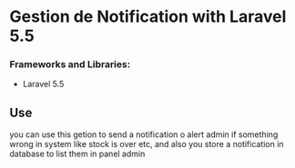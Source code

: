 # Gestion de Notification with Laravel 5.5 

### Frameworks and Libraries:

- Laravel 5.5


## Use 

you can use this getion to send a notification o alert admin if something wrong in system like stock is over etc,
and also you store a notification in database to list them in panel admin 
